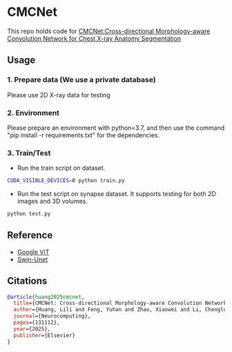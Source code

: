 # CMCNet

This repo holds code for [CMCNet:Cross-directional Morphology-aware Convolution Network for Chest X-ray Anatomy Segmentation](https://www.sciencedirect.com/science/article/abs/pii/S0925231225017849)



## Usage

### 1. Prepare data (We use a private database)

Please use 2D X-ray data for testing


### 2. Environment

Please prepare an environment with python=3.7, and then use the command "pip install -r requirements.txt" for the dependencies.

### 3. Train/Test

- Run the train script on dataset. 

```bash
CUDA_VISIBLE_DEVICES=0 python train.py 
```

- Run the test script on synapse dataset. It supports testing for both 2D images and 3D volumes.

```bash
python test.py
```

## Reference
* [Google ViT](https://github.com/google-research/vision_transformer)
* [Swin-Unet](https://github.com/HuCaoFighting/Swin-Unet)



## Citations


```bibtex
@article{huang2025cmcnet,
  title={CMCNet: Cross-directional Morphology-aware Convolution Network for Chest X-ray Anatomy Segmentation},
  author={Huang, Lili and Feng, Yuhan and Zhao, Xiaowei and Li, Chenglong and Tang, Jin},
  journal={Neurocomputing},
  pages={131112},
  year={2025},
  publisher={Elsevier}
}
```
